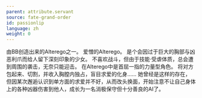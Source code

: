```yaml
---
parent: attribute.servant
source: fate-grand-order
id: passionlip
language: zh
weight: 0
---
```


由BB创造出来的Alterego之一。
爱憎的Alterego。
是个会因过于巨大的胸部与凶恶利爪而给人留下深刻印象的少女。
不喜欢战斗，但由于技能·受虐体质，总会遭到周围的袭击，无奈只能迎击。
在Alterego中是首屈一指的力量型角色。
将对方包起来、切割，并收入胸膛内独占，盲目求爱的化身……
她曾经是这样的存在，但因某次邂逅认识到单方面的求爱并不好，从而改头换面，开始注意不让自己身体上的各种凶器伤害到他人，成长为一名消极保守但十分善良的AI了。
